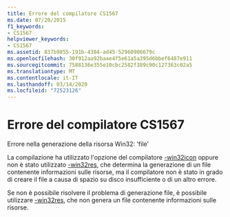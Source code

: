 ```yaml
---
title: Errore del compilatore CS1567
ms.date: 07/20/2015
f1_keywords:
- CS1567
helpviewer_keywords:
- CS1567
ms.assetid: 837b9855-191b-4384-ad45-52960906679c
ms.openlocfilehash: 30f912aa92baae4f5e61a5a395d6bbef6487e911
ms.sourcegitcommit: 7588136e355e10cbc2582f389c90c127363c02a5
ms.translationtype: MT
ms.contentlocale: it-IT
ms.lasthandoff: 03/14/2020
ms.locfileid: "72523126"
---
```

# <a name="compiler-error-cs1567"></a>Errore del compilatore CS1567
Errore nella generazione della risorsa Win32: 'file'  
  
 La compilazione ha utilizzato l'opzione del compilatore [-win32icon](../compiler-options/win32icon-compiler-option.md) oppure non è stato utilizzato [-win32res](../compiler-options/win32res-compiler-option.md), che determina la generazione di un file contenente informazioni sulle risorse, ma il compilatore non è stato in grado di creare il file a causa di spazio su disco insufficiente o di un altro errore.  
  
 Se non è possibile risolvere il problema di generazione file, è possibile utilizzare [-win32res](../compiler-options/win32res-compiler-option.md), che non genera un file contenente informazioni sulle risorse.
